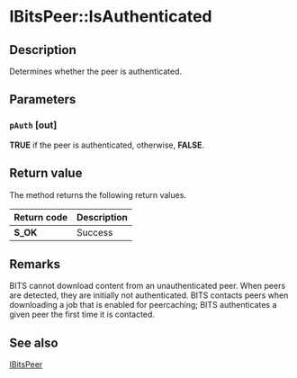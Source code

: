 # IBitsPeer::IsAuthenticated

## Description

Determines whether the peer is authenticated.

## Parameters

### `pAuth` [out]

**TRUE** if the peer is authenticated, otherwise, **FALSE**.

## Return value

The method returns the following return values.

| Return code | Description |
| --- | --- |
| **S_OK** | Success |

## Remarks

BITS cannot download content from an unauthenticated peer. When peers are detected, they are initially not authenticated. BITS contacts peers when downloading a job that is enabled for peercaching; BITS authenticates a given peer the first time it is contacted.

## See also

[IBitsPeer](https://learn.microsoft.com/windows/desktop/api/bits3_0/nn-bits3_0-ibitspeer)